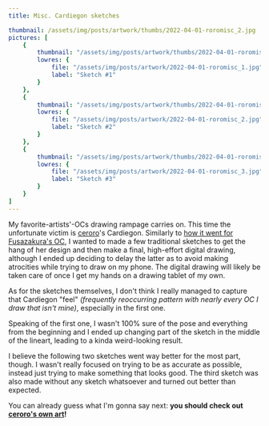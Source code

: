 ```yaml
---
title: Misc. Cardiegon sketches

thumbnail: /assets/img/posts/artwork/thumbs/2022-04-01-roromisc_2.jpg
pictures: [
	{
		thumbnail: "/assets/img/posts/artwork/thumbs/2022-04-01-roromisc_1.jpg",
		lowres: {
			file: "/assets/img/posts/artwork/2022-04-01-roromisc_1.jpg",
			label: "Sketch #1"
		}
	},
	{
		thumbnail: "/assets/img/posts/artwork/thumbs/2022-04-01-roromisc_2.jpg",
		lowres: {
			file: "/assets/img/posts/artwork/2022-04-01-roromisc_2.jpg",
			label: "Sketch #2"
		}
	},
	{
		thumbnail: "/assets/img/posts/artwork/thumbs/2022-04-01-roromisc_3.jpg",
		lowres: {
			file: "/assets/img/posts/artwork/2022-04-01-roromisc_3.jpg",
			label: "Sketch #3"
		}
	}
]
---
```

My favorite-artists'-OCs drawing rampage carries on. This time the unfortunate victim is [ceroro](https://twitter.com/ceroblitz)'s Cardiegon.
Similarly to [how it went for Fusazakura's OC](/artwork/2022-03-26-fuszbday), I wanted to made a few traditional sketches to get the hang of her design and then make a final, high-effort digital drawing, although I ended up deciding to delay the latter as to avoid making atrocities while trying to draw on my phone.
The digital drawing will likely be taken care of once I get my hands on a drawing tablet of my own.

As for the sketches themselves, I don't think I really managed to capture that Cardiegon "feel" *(frequently reoccurring pattern with nearly every OC I draw that isn't mine)*, especially in the first one.

Speaking of the first one, I wasn't 100% sure of the pose and everything from the beginning and I ended up changing part of the sketch in the middle of the lineart, leading to a kinda weird-looking result.

I believe the following two sketches went way better for the most part, though.
I wasn't really focused on trying to be as accurate as possible, instead just trying to make something that looks good.
The third sketch was also made without any sketch whatsoever and turned out better than expected.

You can already guess what I'm gonna say next: **you should check out [ceroro's own art](https://twitter.com/ceroblitz)!**
